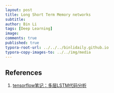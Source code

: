```yaml
---
layout: post
title: Long Short Term Memory networks
subtitle: 
author: Bin Li
tags: [Deep Learning]
image: 
comments: true
published: true
typora-root-url: ../../../binlidaily.github.io
typora-copy-images-to: ../../img/media
---
```





## References
1. [tensorflow笔记：多层LSTM代码分析](https://blog.csdn.net/u014595019/article/details/52759104)